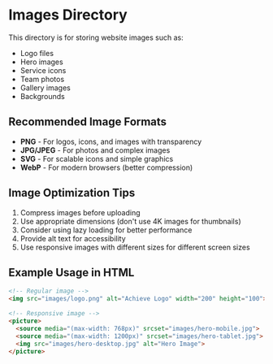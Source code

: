 # Images Directory

This directory is for storing website images such as:

- Logo files
- Hero images
- Service icons
- Team photos
- Gallery images
- Backgrounds

## Recommended Image Formats

- **PNG** - For logos, icons, and images with transparency
- **JPG/JPEG** - For photos and complex images
- **SVG** - For scalable icons and simple graphics
- **WebP** - For modern browsers (better compression)

## Image Optimization Tips

1. Compress images before uploading
2. Use appropriate dimensions (don't use 4K images for thumbnails)
3. Consider using lazy loading for better performance
4. Provide alt text for accessibility
5. Use responsive images with different sizes for different screen sizes

## Example Usage in HTML

```html
<!-- Regular image -->
<img src="images/logo.png" alt="Achieve Logo" width="200" height="100">

<!-- Responsive image -->
<picture>
  <source media="(max-width: 768px)" srcset="images/hero-mobile.jpg">
  <source media="(max-width: 1200px)" srcset="images/hero-tablet.jpg">
  <img src="images/hero-desktop.jpg" alt="Hero Image">
</picture>
```
